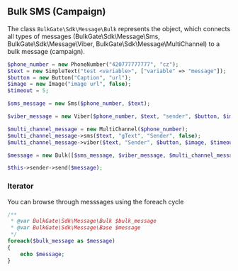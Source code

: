 ## Bulk SMS (Campaign)

The class `BulkGate\Sdk\Message\Bulk` represents the object, which connects all types of messages (BulkGate\Sdk\Message\Sms, BulkGate\Sdk\Message\Viber, BulkGate\Sdk\Message\MultiChannel) to a bulk message (campaign).

```php
$phone_number = new PhoneNumber("420777777777", "cz");
$text = new SimpleText("test <variable>", ["variable" => "message"]);
$button = new Button("Caption", "url");
$image = new Image("image url", false);
$timeout = 5;

$sms_message = new Sms($phone_number, $text);

$viber_message = new Viber($phone_number, $text, "sender", $button, $image, $timeout);

$multi_channel_message = new MultiChannel($phone_number);
$multi_channel_message->sms($text, "gText", "Sender", false);
$multi_channel_message->viber($text, "Sender", $button, $image, $timeout);

$message = new Bulk([$sms_message, $viber_message, $multi_channel_message]);

$this->sender->send($message);
```

### Iterator

You can browse through messsages using the foreach cycle

```php
/** 
 * @var BulkGate\Sdk\Message\Bulk $bulk_message 
 * @var BulkGate\Sdk\Message\Base $message
 */
foreach($bulk_message as $message)
{
    echo $message;
}
```
